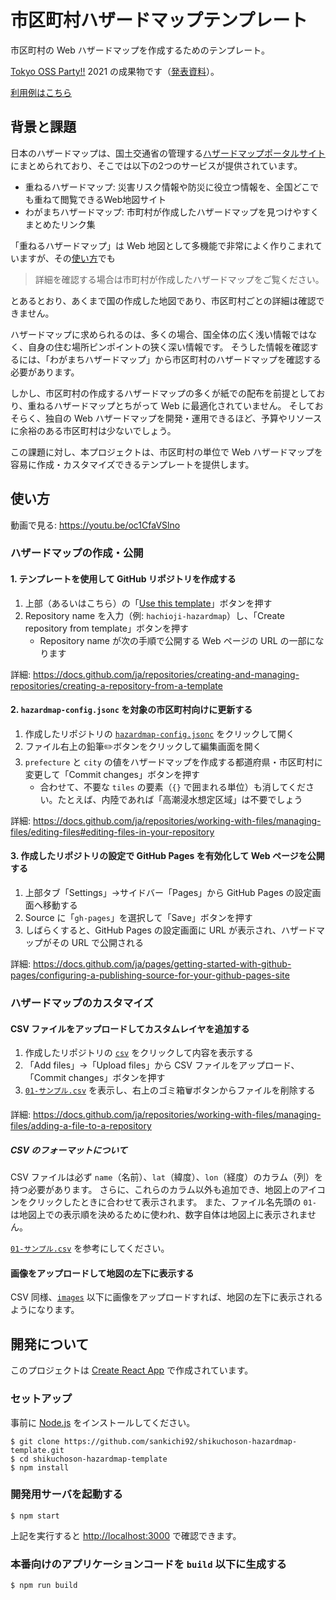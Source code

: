 # 市区町村ハザードマップテンプレート

市区町村の Web ハザードマップを作成するためのテンプレート。

[Tokyo OSS Party!!](https://tokyo-oss-party.com/) 2021 の成果物です（[発表資料](https://speakerdeck.com/sankichi92/shikuchoson-hazardmap-template)）。

[利用例はこちら](https://github.com/sankichi92/shikuchoson-hazardmap-template/wiki)

## 背景と課題

日本のハザードマップは、国土交通省の管理する[ハザードマップポータルサイト](https://disaportal.gsi.go.jp/)にまとめられており、そこでは以下の2つのサービスが提供されています。

- 重ねるハザードマップ: 災害リスク情報や防災に役立つ情報を、全国どこでも重ねて閲覧できるWeb地図サイト
- わがまちハザードマップ: 市町村が作成したハザードマップを見つけやすくまとめたリンク集

「重ねるハザードマップ」は Web 地図として多機能で非常によく作りこまれていますが、その[使い方](https://disaportal.gsi.go.jp/hazardmap/pamphlet/pamphlet.html)でも

> 詳細を確認する場合は市町村が作成したハザードマップをご覧ください。

とあるとおり、あくまで国の作成した地図であり、市区町村ごとの詳細は確認できません。

ハザードマップに求められるのは、多くの場合、国全体の広く浅い情報ではなく、自身の住む場所ピンポイントの狭く深い情報です。
そうした情報を確認するには、「わがまちハザードマップ」から市区町村のハザードマップを確認する必要があります。

しかし、市区町村の作成するハザードマップの多くが紙での配布を前提としており、重ねるハザードマップとちがって Web に最適化されていません。
そしておそらく、独自の Web ハザードマップを開発・運用できるほど、予算やリソースに余裕のある市区町村は少ないでしょう。

この課題に対し、本プロジェクトは、市区町村の単位で Web ハザードマップを容易に作成・カスタマイズできるテンプレートを提供します。

## 使い方

動画で見る: https://youtu.be/oc1CfaVSlno

### ハザードマップの作成・公開

#### 1. テンプレートを使用して GitHub リポジトリを作成する

1. 上部（あるいはこちら）の「[Use this template](https://github.com/sankichi92/shikuchoson-hazardmap-template/generate)」ボタンを押す
2. Repository name を入力（例: `hachioji-hazardmap`）し、「Create repository from template」ボタンを押す
   - Repository name が次の手順で公開する Web ページの URL の一部になります

詳細: https://docs.github.com/ja/repositories/creating-and-managing-repositories/creating-a-repository-from-a-template

#### 2. `hazardmap-config.jsonc` を対象の市区町村向けに更新する

1. 作成したリポジトリの [`hazardmap-config.jsonc`](./hazardmap-config.jsonc) をクリックして開く
2. ファイル右上の鉛筆✏️ボタンをクリックして編集画面を開く
3. `prefecture` と `city` の値をハザードマップを作成する都道府県・市区町村に変更して「Commit changes」ボタンを押す
   - 合わせて、不要な `tiles` の要素（`{}` で囲まれる単位）も消してください。たとえば、内陸であれば「高潮浸水想定区域」は不要でしょう

詳細: https://docs.github.com/ja/repositories/working-with-files/managing-files/editing-files#editing-files-in-your-repository

#### 3. 作成したリポジトリの設定で GitHub Pages を有効化して Web ページを公開する

1. 上部タブ「Settings」→サイドバー「Pages」から GitHub Pages の設定画面へ移動する
2. Source に「`gh-pages`」を選択して「Save」ボタンを押す
3. しばらくすると、GitHub Pages の設定画面に URL が表示され、ハザードマップがその URL で公開される

詳細: https://docs.github.com/ja/pages/getting-started-with-github-pages/configuring-a-publishing-source-for-your-github-pages-site

### ハザードマップのカスタマイズ

#### CSV ファイルをアップロードしてカスタムレイヤを追加する

1. 作成したリポジトリの [`csv`](./csv) をクリックして内容を表示する
2. 「Add files」→「Upload files」から CSV ファイルをアップロード、「Commit changes」ボタンを押す
3. [`01-サンプル.csv`](./csv/01-サンプル.csv) を表示し、右上のゴミ箱🗑ボタンからファイルを削除する

詳細: https://docs.github.com/ja/repositories/working-with-files/managing-files/adding-a-file-to-a-repository

##### CSV のフォーマットについて

CSV ファイルは必ず `name`（名前）、`lat`（緯度）、`lon`（経度）のカラム（列）を持つ必要があります。
さらに、これらのカラム以外も追加でき、地図上のアイコンをクリックしたときに合わせて表示されます。
また、ファイル名先頭の `01-` は地図上での表示順を決めるために使われ、数字自体は地図上に表示されません。

[`01-サンプル.csv`](./csv/01-サンプル.csv) を参考にしてください。

#### 画像をアップロードして地図の左下に表示する

CSV 同様、[`images`](./images) 以下に画像をアップロードすれば、地図の左下に表示されるようになります。

## 開発について

このプロジェクトは [Create React App](https://github.com/facebook/create-react-app) で作成されています。

### セットアップ

事前に [Node.js](https://nodejs.org/) をインストールしてください。

    $ git clone https://github.com/sankichi92/shikuchoson-hazardmap-template.git
    $ cd shikuchoson-hazardmap-template
    $ npm install

### 開発用サーバを起動する

    $ npm start

上記を実行すると [http://localhost:3000](http://localhost:3000) で確認できます。

### 本番向けのアプリケーションコードを `build` 以下に生成する

    $ npm run build
